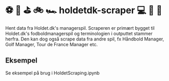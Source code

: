 # :soccer: :football: :golf: :bike: :racing_car: holdetdk-scraper :computer: :robot: :1234:
Hent data fra Holdet.dk's managerspil.
Scraperen er primært bygget til Holdet.dk's fodboldmanagerspil og terminologien i outputtet stammer herfra.
Den kan dog også scrape data fra andre spil, fx Håndbold Manager, Golf Manager, Tour de France Manager etc.

## Eksempel
Se eksempel på brug i HoldetScraping.ipynb


